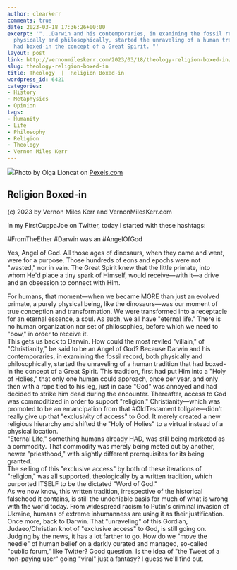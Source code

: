 ```yaml
---
author: clearkerr
comments: true
date: 2023-03-18 17:36:26+00:00
excerpt: '"...Darwin and his contemporaries, in examining the fossil record, both
  physically and philosophically, started the unraveling of a human tradition that
  had boxed-in the concept of a Great Spirit. "'
layout: post
link: http://vernonmileskerr.com/2023/03/18/theology-religion-boxed-in/
slug: theology-religion-boxed-in
title: Theology  |  Religion Boxed-in
wordpress_id: 6421
categories:
- History
- Metaphysics
- Opinion
tags:
- Humanity
- Life
- Philosophy
- Religion
- Theology
- Vernon Miles Kerr
---
```



![](https://vernonmileskerr.files.wordpress.com/2023/03/pexels-photo-7245252.jpeg)Photo by Olga Lioncat on [Pexels.com](https://www.pexels.com/photo/st-peters-basilica-facade-against-unrecognizable-citizen-silhouettes-at-night-7245252/)





## Religion Boxed-in







(c) 2023 by Vernon Miles Kerr and VernonMilesKerr.com







In my FirstCuppaJoe on Twitter, today I started with these hashtags: 







#FromTheEther   #Darwin was an   #AngelOfGod 







Yes, Angel of God.  All those ages of dinosaurs, when they came and went, were for a purpose. Those hundreds of eons and epochs were not "wasted," nor in vain. The Great Spirit knew that the little primate, into whom He'd place a tiny spark of Himself, would receive—with it—a drive and an obsession to connect with Him.







For humans, that moment—when we became MORE than just an evolved primate, a purely physical being, like the dinosaurs—was our moment of true conception and transformation. We were transformed into a receptacle for an eternal essence, a soul. As such, we all have "eternal life." There is no human organization nor set of philosophies, before which we need to "bow," in order to receive it.  
This gets us back to Darwin. How could the most reviled "villain," of "Christianity," be said to be an Angel of God? Because Darwin and his contemporaries, in examining the fossil record, both physically and philosophically, started the unraveling of a human tradition that had boxed-in the concept of a Great Spirit. This tradition, first had put Him into a "Holy of Holies," that only one human could approach, once per year, and only then with a rope tied to his leg, just in case "God" was annoyed and had decided to strike him dead during the encounter. Thereafter, access to God was commoditized in order to support "religion." Christianity—which was promoted to be an emancipation from that #OldTestament tollgate—didn't really give up that "exclusivity of access" to God. It merely created a new religious hierarchy and shifted the "Holy of Holies" to a virtual instead of a physical location.  
"Eternal Life," something humans already HAD, was still being marketed as a commodity. That commodity was merely being meted out by another, newer "priesthood," with slightly different prerequisites for its being granted.  
The selling of this "exclusive access" by both of these iterations of "religion," was all supported, theologically by a written tradition, which purported ITSELF to be the dictated "Word of God."  
As we now know, this written tradition, irrespective of the historical falsehood it contains, is still the undeniable basis for much of what is wrong with the world today. From widespread racism to Putin's criminal invasion of Ukraine, humans of extreme inhumanness are using it as their justification.  
Once more, back to Darwin. That "unraveling" of this Gordian, Judaeo/Christian knot of "exclusive access" to God, is still going on. Judging by the news, it has a lot farther to go. How do we "move the needle" of human belief on a darkly curated and managed, so-called "public forum," like Twitter? Good question. Is the idea of "the Tweet of a non-paying user" going "viral" just a fantasy? I guess we'll find out.



